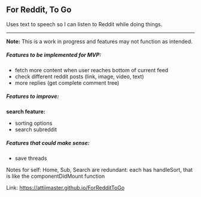 ## For Reddit, To Go

Uses text to speech so I can listen to Reddit while doing things.

-------

**Note:** This is a work in progress and features may not function as intended. 


##### Features to be implemented for MVP: 
 - fetch more content when user reaches bottom of current feed
 - check different reddit posts (link, image, video, text)
 - more replies (get complete comment tree)


##### Features to improve:

**search feature:**  
 - sorting options
 - search subreddit


##### Features that could make sense:
 - save threads


Notes for self:
Home, Sub, Search are redundant: each has handleSort, that is like the componentDidMount function 


Link: https://attiimaster.github.io/ForRedditToGo
